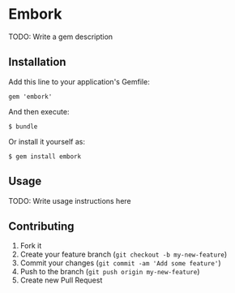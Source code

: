 # Embork

TODO: Write a gem description

## Installation

Add this line to your application's Gemfile:

    gem 'embork'

And then execute:

    $ bundle

Or install it yourself as:

    $ gem install embork

## Usage

TODO: Write usage instructions here

## Contributing

1. Fork it
2. Create your feature branch (`git checkout -b my-new-feature`)
3. Commit your changes (`git commit -am 'Add some feature'`)
4. Push to the branch (`git push origin my-new-feature`)
5. Create new Pull Request
